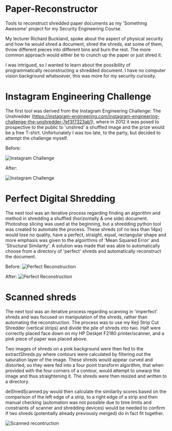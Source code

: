 # Paper-Reconstructor
Tools to reconstruct shredded paper documents as my 'Something Awesome' project for my Security Engineering Course.

My lecturer Richard Buckland, spoke about the aspect of physical security and how he would shred a document, shred the shreds, eat some of them, throw different pieces into different bins and burn the rest. The more common approach would either be to crunch up the paper or just shred it.

I was intrigued, so I wanted to learn about the possibility of programmatically reconstructing a shredded document. I have no computer vision background whatsoever, this was more for my security curiosity.


# Instagram Engineering Challenge
The first tool was derived from the Instagram Engineering Challenge: The Unshredder (https://instagram-engineering.com/instagram-engineering-challenge-the-unshredder-7ef3f7323ab1), where in 2012 it was posed to prospective to the public to 'unshred' a shuffled image and the prize would be a free T-shirt. Unfortunately I was too late, to the party, but decided to attempt the challenge myself.

Before:


![Instagram Challenge](https://raw.githubusercontent.com/sseanik/Paper-Reconstructor/master/testImages/insta.png "Instagram Challenge")


After:


![Instagram Challenge](https://raw.githubusercontent.com/sseanik/Paper-Reconstructor/master/testImages/instaChal.png "Instagram Challenge")


# Perfect Digital Shredding
The next tool was an iterative process regarding finding an algorithm and method in shredding a shuffled (horizontally & one side) document. Photoshop slicing was used at the beginning, but a shredding python tool was created to automate the process. These shreds (of no less than 14px) would lose no quality, have a perfect, straight, equal, rectangular shape and more emphasis was given to the algoirthms of 'Mean Squared Error' and 'Structural Similarity'. A solution was made that was able to automatically choose from a directory of 'perfect' shreds and automatically reconstruct the document.

Before:
![Perfect Reconstruction](https://raw.githubusercontent.com/sseanik/Paper-Reconstructor/master/testImages/setup.png
 "Perfect Reconstruction")


After:
![Perfect Reconstruction](https://raw.githubusercontent.com/sseanik/Paper-Reconstructor/master/testImages/recontructed.png "Perfect Reconstruction")

# Scanned shreds
The next tool was an iterative process regarding scanning in 'imperfect' shreds and was focused on manipulation of the shreds, rather than automating the reconstruction. The process was to use my Keji Strip Cut Shredder (vertical strips) and divide the pile of shreds into two. Half were correctly placed face down on my HP Deskjet F2180 printer/scanner, and a pink piece of paper was placed above. 


Two images of shreds on a pink background were then fed to the extractShreds.py where contours were calculated by filtering out the saturation layer of the image. These shreds would appear curved and distorted, so they were fed into a four point transform algorithm, that when provided with the four corners of a contour, would attempt to unwarp the image and thus straightening it. The shreds were then resized and written to a directory.


deShredScanned.py would then calculate the similarity scores based on the comparison of the left edge of a strip, to a right edge of a strip and then manual checking (automation was not possible due to time limits and constraints of scanner and shredding devices) would be needed to confirm if two shreds (potentially already previously merged) do in fact fit together.

![Scanned recontruction](https://raw.githubusercontent.com/sseanik/Paper-Reconstructor/master/testImages/forreadme.png "Scanned recontruction")

